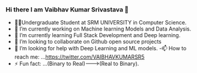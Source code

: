 ### Hi there I am Vaibhav Kumar Srivastava 👋
- 🧑‍🎓Undergraduate Student at SRM UNIVERSITY in Computer Science.
- 🔭 I’m currently working on Machine learning Models and Data Analysis.
- 🌱 I’m currently learning Full Stack Development and Deep learning.
- 👯 I’m looking to collaborate on Github open source projects
- 🤔 I’m looking for help with Deep Learning and ML models.
-📫 How to reach me: ...https://twitter.com/VAIBHAVKUMARSR5
- ⚡ Fun fact: ...(Binary to Real)--->(Real to Binary).

